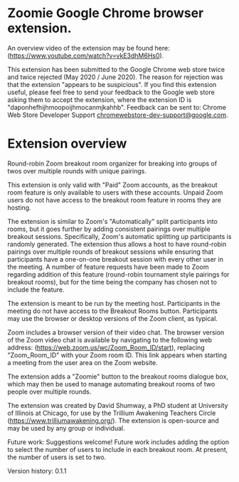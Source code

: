 # Zoomie Google Chrome browser extension.

An overview video of the extension may be found here: (https://www.youtube.com/watch?v=vkE3dhM6Hs0).

This extension has been submitted to the Google Chrome web store twice and twice rejected (May 2020 / June 2020). The reason for rejection was that the extension "appears to be suspicious". If you find this extension useful, please feel free to send your feedback to the Google web store asking them to accept the extension, where the extension ID is "daponhefhijhmoopoijhmocanmjkahhb". Feedback can be sent to: Chrome Web Store Developer Support <chromewebstore-dev-support@google.com>.

# Extension overview

Round-robin Zoom breakout room organizer for breaking into groups of twos over multiple rounds with unique pairings.

This extension is only valid with "Paid" Zoom accounts, as the breakout room feature is only available to users with these accounts. Unpaid Zoom users do not have access to the breakout room feature in rooms they are hosting.

The extension is similar to Zoom's "Automatically" split participants into rooms, but it goes further by adding consistent pairings over multiple breakout sessions. Specifically, Zoom's automatic splitting up participants is randomly generated. The extension thus allows a host to have round-robin pairings over multiple rounds of breakout sessions while ensuring that participants have a one-on-one breakout session with every other user in the meeting. A number of feature requests have been made to Zoom regarding addition of this feature (round-robin tournament style pairings for breakout rooms), but for the time being the company has chosen not to include the feature.

The extension is meant to be run by the meeting host. Participants in the meeting do not have access to the Breakout Rooms button. Participants may use the browser or desktop versions of the Zoom client, as typical.

Zoom includes a browser version of their video chat. The browser version of the Zoom video chat is available by navigating to the following web address: (https://web.zoom.us/wc/Zoom_Room_ID/start), replacing "Zoom_Room_ID" with your Zoom room ID. This link appears when starting a meeting from the user area on the Zoom website.

The extension adds a "Zoomie" button to the breakout rooms dialogue box, which may then be used to manage automating breakout rooms of two people over multiple rounds.

The extension was created by David Shumway, a PhD student at University of Illinois at Chicago, for use by the Trillium Awakening Teachers Circle (https://www.trilliumawakening.org/). The extension is open-source and may be used by any group or individual.

Future work: Suggestions welcome! Future work includes adding the option to select the number of users to include in each breakout room. At present, the number of users is set to two.

Version history: 0.1.1

